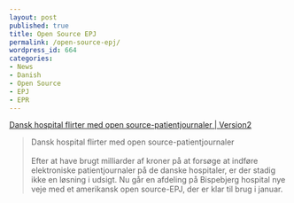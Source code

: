 ```yaml
---
layout: post
published: true
title: Open Source EPJ
permalink: /open-source-epj/
wordpress_id: 664
categories:
- News
- Danish
- Open Source
- EPJ
- EPR
---
```



<a href="http://www.version2.dk/artikel/dansk-hospital-flirter-med-open-source-patientjournaler-8214">Dansk hospital flirter med open source-patientjournaler | Version2</a><br /><blockquote>Dansk hospital flirter med open source-patientjournaler<br /><br />Efter at have brugt milliarder af kroner på at forsøge at indføre elektroniske patientjournaler på de danske hospitaler, er der stadig ikke en løsning i udsigt. Nu går en afdeling på Bispebjerg hospital nye veje med et amerikansk open source-EPJ, der er klar til brug i januar. </blockquote>
